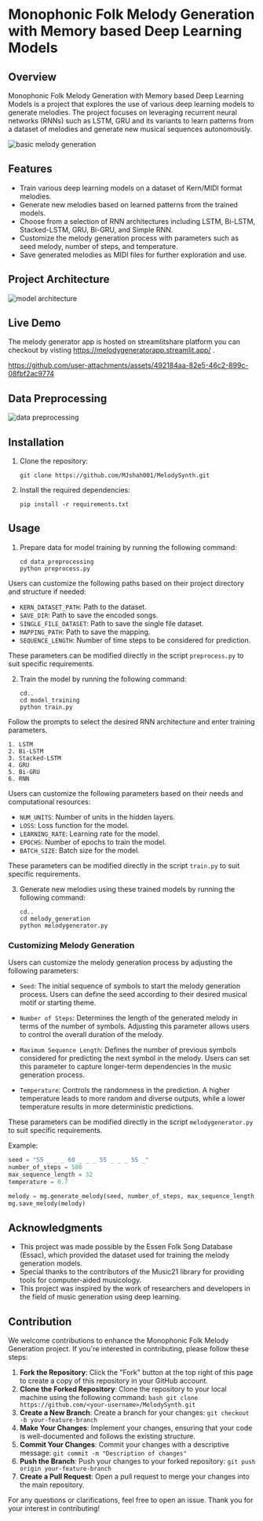 
# Monophonic Folk Melody Generation with Memory based Deep Learning Models

## Overview

Monophonic Folk Melody Generation with Memory based Deep Learning Models is a project that explores the use of various deep learning models to generate melodies. The project focuses on leveraging recurrent neural networks (RNNs) such as LSTM, GRU and its variants to learn patterns from a dataset of melodies and generate new musical sequences autonomously.

![basic melody generation](https://github.com/MJshah001/MelodySynth/blob/main/resources/basic_melody_generation.png)

## Features

- Train various deep learning models on a dataset of Kern/MIDI format melodies.
- Generate new melodies based on learned patterns from the trained models.
- Choose from a selection of RNN architectures including LSTM, Bi-LSTM, Stacked-LSTM, GRU, Bi-GRU, and Simple RNN.
- Customize the melody generation process with parameters such as seed melody, number of steps, and temperature.
- Save generated melodies as MIDI files for further exploration and use.

## Project Architecture

![model architecture](https://github.com/MJshah001/MelodySynth/blob/main/resources/model_architecture.png)

## Live Demo
The melody generator app is hosted on streamlitshare platform you can checkout by visting https://melodygeneratorapp.streamlit.app/ .

https://github.com/user-attachments/assets/492184aa-82e5-46c2-899c-08fbf2ac9774


## Data Preprocessing 

![data preprocessing](https://github.com/MJshah001/MelodySynth/blob/main/resources/data_preprocessing.png)

## Installation
1. Clone the repository:
    ```
    git clone https://github.com/MJshah001/MelodySynth.git
    ```
2. Install the required dependencies:
    ```
    pip install -r requirements.txt
    ```

## Usage
1. Prepare data for model training by running the following command:

    ```
    cd data_preprocessing
    python preprocess.py
    ```
Users can customize the following paths based on their project directory and structure if needed:

- `KERN_DATASET_PATH`: Path to the dataset.
- `SAVE_DIR`: Path to save the encoded songs.
- `SINGLE_FILE_DATASET`: Path to save the single file dataset.
- `MAPPING_PATH`: Path to save the mapping.
- `SEQUENCE_LENGTH`: Number of time steps to be considered for prediction.

These parameters can be modified directly in the script `preprocess.py` to suit specific requirements.


2. Train the model by running the following command:

    ```
    cd..
    cd model_training
    python train.py
    ```
Follow the prompts to select the desired RNN architecture and enter training parameters.
```
1. LSTM
2. Bi-LSTM
3. Stacked-LSTM
4. GRU
5. Bi-GRU
6. RNN
```

Users can customize the following parameters based on their needs and computational resources:

- `NUM_UNITS`: Number of units in the hidden layers.
- `LOSS`: Loss function for the model.
- `LEARNING_RATE`: Learning rate for the model.
- `EPOCHS`: Number of epochs to train the model.
- `BATCH_SIZE`: Batch size for the model.

These parameters can be modified directly in the script `train.py` to suit specific requirements.


3. Generate new melodies using these trained models by running the following command:

    ```
    cd..
    cd melody_generation
    python melodygenerator.py
    ```

### Customizing Melody Generation

Users can customize the melody generation process by adjusting the following parameters:

- `Seed`: The initial sequence of symbols to start the melody generation process. Users can define the seed according to their desired musical motif or starting theme.

- `Number of Steps`: Determines the length of the generated melody in terms of the number of symbols. Adjusting this parameter allows users to control the overall duration of the melody.

- `Maximum Sequence Length`: Defines the number of previous symbols considered for predicting the next symbol in the melody. Users can set this parameter to capture longer-term dependencies in the music generation process.

- `Temperature`: Controls the randomness in the prediction. A higher temperature leads to more random and diverse outputs, while a lower temperature results in more deterministic predictions.

These parameters can be modified directly in the script `melodygenerator.py` to suit specific requirements.

Example:

```python
seed = "55 _ _ _ 60 _ _ _ 55 _ _ _ 55 _"
number_of_steps = 500  
max_sequence_length = 32  
temperature = 0.7  

melody = mg.generate_melody(seed, number_of_steps, max_sequence_length, temperature)
mg.save_melody(melody)
```




Acknowledgments
----------------
- This project was made possible by the Essen Folk Song Database (Essac), which provided the dataset used for training the melody generation models.
- Special thanks to the contributors of the Music21 library for providing tools for computer-aided musicology.
- This project was inspired by the work of researchers and developers in the field of music generation using deep learning.




## Contribution

We welcome contributions to enhance the Monophonic Folk Melody Generation project. If you're interested in contributing, please follow these steps:

1. **Fork the Repository**: Click the "Fork" button at the top right of this page to create a copy of this repository in your GitHub account.
2. **Clone the Forked Repository**: Clone the repository to your local machine using the following command:
   ```bash git clone https://github.com/<your-username>/MelodySynth.git```
3. **Create a New Branch**: Create a branch for your changes:
   ```git checkout -b your-feature-branch```
4. **Make Your Changes**: Implement your changes, ensuring that your code is well-documented and follows the existing structure.
5. **Commit Your Changes**: Commit your changes with a descriptive message:
   ```git commit -m "Description of changes"```
6. **Push the Branch**: Push your changes to your forked repository:
   ```git push origin your-feature-branch```
7. **Create a Pull Request**: Open a pull request to merge your changes into the main repository.

For any questions or clarifications, feel free to open an issue. Thank you for your interest in contributing!
